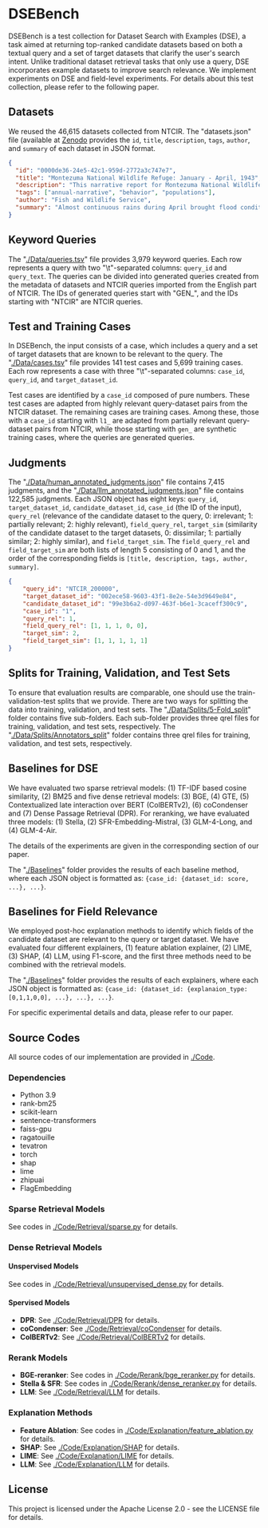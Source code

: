 # DSEBench

DSEBench is a test collection for Dataset Search with Examples (DSE), a task aimed at returning top-ranked candidate datasets based on both a textual query and a set of target datasets that clarify the user's search intent. Unlike traditional dataset retrieval tasks that only use a query, DSE incorporates example datasets to improve search relevance.  We implement experiments on DSE and field-level experiments. For details about this test collection, please refer to the following paper.


## Datasets

We reused the 46,615 datasets collected from NTCIR. The "datasets.json" file (available at [Zenodo](https://zenodo.org/records/13309568) provides the `id`, `title`, `description`, `tags`, `author`, and `summary` of each dataset in JSON format.

```json
{ 
  "id": "0000de36-24e5-42c1-959d-2772a3c747e7", 
  "title": "Montezuma National Wildlife Refuge: January - April, 1943", 
  "description": "This narrative report for Montezuma National Wildlife Refuge outlines Refuge accomplishments from January through April of 1943. ...", 
  "tags": ["annual-narrative", "behavior", "populations"], 
  "author": "Fish and Wildlife Service", 
  "summary": "Almost continuous rains during April brought flood conditions to the Clyde River as well as to the refuge storage pool. Cayuga Lake is at its highest level in about ton years. ..."
}
```

## Keyword Queries

The "[./Data/queries.tsv](./Data/queries.tsv)" file provides 3,979 keyword queries. Each row represents a query with two "\t"-separated columns: `query_id` and `query_text`. The queries can be divided into generated queries created from the metadata of datasets and NTCIR queries imported from the English part of NTCIR. The IDs of generated queries start with "GEN_", and the IDs starting with "NTCIR" are NTCIR queries.


## Test and Training Cases

In DSEBench, the input consists of a case, which includes a query and a set of target datasets that are known to be relevant to the query. The "[./Data/cases.tsv](./Data/cases.tsv)" file provides 141 test cases and 5,699 training cases. Each row represents a case with three "\t"-separated columns: `case_id`, `query_id`, and `target_dataset_id`.

Test cases are identified by a `case_id` composed of pure numbers. These test cases are adapted from highly relevant query-dataset pairs from the NTCIR dataset. The remaining cases are training cases. Among these, those with a `case_id` starting with `l1_` are adapted from partially relevant query-dataset pairs from NTCIR, while those starting with `gen_` are synthetic training cases, where the queries are generated queries.


## Judgments

The "[./Data/human_annotated_judgments.json](./Data/human_annotated_judgments.json)" file contains 7,415 judgments, and the "[./Data/llm_annotated_judgments.json](./Data/llm_annotated_judgments.json)" file contains 122,585 judgments. Each JSON object has eight keys: `query_id`, `target_dataset_id`, `candidate_dataset_id`, `case_id` (the ID of the input), `query_rel` (relevance of the candidate dataset to the query, 0: irrelevant; 1: partially relevant; 2: highly relevant), `field_query_rel`, `target_sim` (similarity of the candidate dataset to the target datasets, 0: dissimilar; 1: partially similar; 2: highly similar), and `field_target_sim`. The `field_query_rel` and `field_target_sim` are both lists of length 5 consisting of 0 and 1, and the order of the corresponding fields is `[title, description, tags, author, summary]`.


```json
{
    "query_id": "NTCIR_200000", 
    "target_dataset_id": "002ece58-9603-43f1-8e2e-54e3d9649e84", 
    "candidate_dataset_id": "99e3b6a2-d097-463f-b6e1-3caceff300c9", 
    "case_id": "1", 
    "query_rel": 1, 
    "field_query_rel": [1, 1, 1, 0, 0], 
    "target_sim": 2, 
    "field_target_sim": [1, 1, 1, 1, 1]
}
```

## Splits for Training, Validation, and Test Sets

To ensure that evaluation results are comparable, one should use the train-validation-test splits that we provide. There are two ways for splitting the data into training, validation, and test sets. The "[./Data/Splits/5-Fold_split](./Data/Splits/5-Fold_split)" folder contains five sub-folders. Each sub-folder provides three qrel files for training, validation, and test sets, respectively. The "[./Data/Splits/Annotators_split](./Data/Splits/Annotators_split)" folder contains three qrel files for training, validation, and test sets, respectively.


## Baselines for DSE

We have evaluated two sparse retrieval models: (1) TF-IDF based cosine similarity, (2) BM25 and five dense retrieval models: (3) BGE, (4) GTE, (5) Contextualized late interaction over BERT (ColBERTv2), (6) coCondenser and (7) Dense Passage Retrieval (DPR). For reranking, we have evaluated three models: (1) Stella, (2) SFR-Embedding-Mistral, (3) GLM-4-Long, and (4) GLM-4-Air.

The details of the experiments are given in the corresponding section of our paper.

The "[./Baselines](./Baselines)" folder provides the results of each baseline method, where each JSON object is formatted as: `{case_id: {dataset_id: score, ...}, ...}`.

## Baselines for Field Relevance

We employed post-hoc explanation methods to identify which fields of the candidate dataset are relevant to the query or target dataset.
We have evaluated four different explainers, (1) feature ablation explainer, (2) LIME, (3) SHAP, (4) LLM, using F1-score, and the first three methods need to be combined with the retrieval models. 

The "[./Baselines](./Baselines)" folder provides the results of each explainers, where each JSON object is formatted as: `{case_id: {dataset_id: {explanaion_type: [0,1,1,0,0], ...}, ...}, ...}`.

For specific experimental details and data, please refer to our paper.


## Source Codes

All source codes of our implementation are provided in [./Code](./Code).

### Dependencies

- Python 3.9
- rank-bm25
- scikit-learn
- sentence-transformers
- faiss-gpu
- ragatouille
- tevatron
- torch
- shap
- lime
- zhipuai
- FlagEmbedding

### Sparse Retrieval Models

See codes in [./Code/Retrieval/sparse.py](./Code/Retrieval/sparse.py) for details.

### Dense Retrieval Models

#### Unspervised Models

See codes in [./Code/Retrieval/unsupervised_dense.py](./Code/Retrieval/unsupervised_dense.py) for details.

#### Spervised Models

- **DPR**: See [./Code/Retrieval/DPR](./Code/Retrieval/DPR) for details.
- **coCondenser**: See [./Code/Retrieval/coCondenser](./Code/Retrieval/coCondenser) for details.
- **ColBERTv2**: See [./Code/Retrieval/ColBERTv2](./Code/Retrieval/ColBERTv2) for details.

### Rerank Models

- **BGE-reranker**: See codes in [./Code/Rerank/bge_reranker.py](./Code/Rerank/bge_reranker.py) for details.
- **Stella & SFR**: See codes in [./Code/Rerank/dense_reranker.py](./Code/Rerank/dense_reranker.py) for details.
- **LLM**: See [./Code/Retrieval/LLM](./Code/Retrieval/LLM) for details.

### Explanation Methods

- **Feature Ablation**: See codes in [./Code/Explanation/feature_ablation.py](./Code/Explanation/feature_ablation.py) for details.
- **SHAP**: See [./Code/Explanation/SHAP](./Code/Explanation/SHAP) for details.
- **LIME**: See [./Code/Explanation/LIME](./Code/Explanation/LIME) for details.
- **LLM**: See [./Code/Explanation/LLM](./Code/Explanation/LLM) for details.

## License

This project is licensed under the Apache License 2.0 - see the LICENSE file for details.

